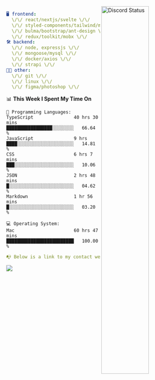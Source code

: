 
<a href="https://discord.com/users/279302975371870218" target="_blank">
    <img width="50%" align="right" alt="Discord Status" src="https://lanyard.cnrad.dev/api/279302975371870218?bg=161B22&borderRadius=5px%205px%200%200&hideTimestamp=true&idleMessage=Just%20chillin%27%20at%20the%20moment&animated=true">
</a>

```yaml
🖥️ frontend: 
  \/\/ react/nextjs/svelte \/\/
  \/\/ styled-components/tailwind/mui/
  \/\/ bulma/bootstrap/ant-design \/\/
  \/\/ redux/toolkit/mobx \/\/
🛠 backend: 
  \/\/ node, expressjs \/\/
  \/\/ mongoose/mysql \/\/
  \/\/ docker/axios \/\/
  \/\/ strapi \/\/
👨‍💻 other: 
  \/\/ git \/\/ 
  \/\/ linux \/\/
  \/\/ figma/photoshop \/\/
```
<!--START_SECTION:waka-->
📊 **This Week I Spent My Time On** 

```text
💬 Programming Languages: 
TypeScript               40 hrs 30 mins      █████████████████░░░░░░░░   66.64 % 
JavaScript               9 hrs               ████░░░░░░░░░░░░░░░░░░░░░   14.81 % 
CSS                      6 hrs 7 mins        ███░░░░░░░░░░░░░░░░░░░░░░   10.06 % 
JSON                     2 hrs 48 mins       █░░░░░░░░░░░░░░░░░░░░░░░░   04.62 % 
Markdown                 1 hr 56 mins        █░░░░░░░░░░░░░░░░░░░░░░░░   03.20 % 

💻 Operating System: 
Mac                      60 hrs 47 mins      █████████████████████████   100.00 % 
```


<!--END_SECTION:waka-->
```yaml
📭 Below is a link to my contact website 
```
<a href="https://mxns.xyz" target="_black"> <img src="https://img.shields.io/badge/website-161B22?style=for-the-badge&logo=About.me&logoColor=white"></img> <a/>
